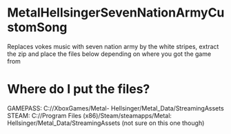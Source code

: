 # MetalHellsingerSevenNationArmyCustomSong
Replaces vokes music with seven nation army by the white stripes, extract the zip and place the files below depending on where you got the game from

# Where do I put the files?

GAMEPASS: C://XboxGames/Metal- Hellsinger/Metal_Data/StreamingAssets
STEAM: C://Program Files (x86)/Steam/steamapps/Metal: Hellsinger/Metal_Data/StreamingAssets (not sure on this one though)
